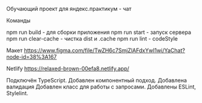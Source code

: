 Обучающий проект для яндекс.практикум - чат

Команды

npm run build - для сборки приложения
npm run start - запуск сервера
npm run clear-cache - чистка dist и .cache
npm run lint - codeStyle

Макет https://www.figma.com/file/TwZH6c7SmjZlAFdxYwI1wi/YaChat?node-id=38%3A167

Netlify https://relaxed-brown-00efa8.netlify.app/


Подключён TypeScript.
Добавлен компонентный подход.
Добавлена валидация
Добавлен класс для работы с запросами.
Добавлены ESLint, Stylelint.